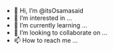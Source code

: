 - 👋 Hi, I’m @itsOsamasaid
- 👀 I’m interested in ...
- 🌱 I’m currently learning ...
- 💞️ I’m looking to collaborate on ...
- 📫 How to reach me ...

<!---
itsOsamasaid/itsOsamasaid is a ✨ special ✨ repository because its `README.md` (this file) appears on your GitHub profile.
You can click the Preview link to take a look at your changes.
--->

